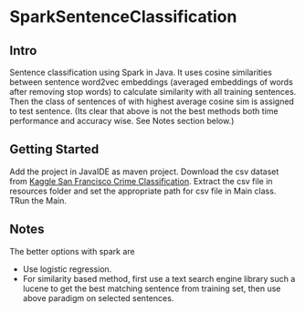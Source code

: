 # SparkSentenceClassification

## Intro

Sentence classification using Spark in Java. It uses cosine similarities between sentence word2vec embeddings
(averaged embeddings of words after removing stop words) to calculate similarity with all training 
sentences. Then the class of sentences of with highest average cosine sim is assigned to test sentence.
(Its clear that above is not the best methods both time performance and accuracy wise. See Notes section below.)

## Getting Started

Add the project in JavaIDE as maven project.
Download the csv dataset from 
[Kaggle San Francisco Crime Classification](https://www.kaggle.com/c/sf-crime/data?source=post_page---------------------------).
Extract the csv file in resources folder and set the appropriate path for csv file in Main class.
TRun the Main.

## Notes

The better options with spark are

- Use logistic regression.
- For similarity based method, first use a text search engine library such a lucene to get the best
matching sentence from training set, then use above paradigm on selected sentences. 
 
